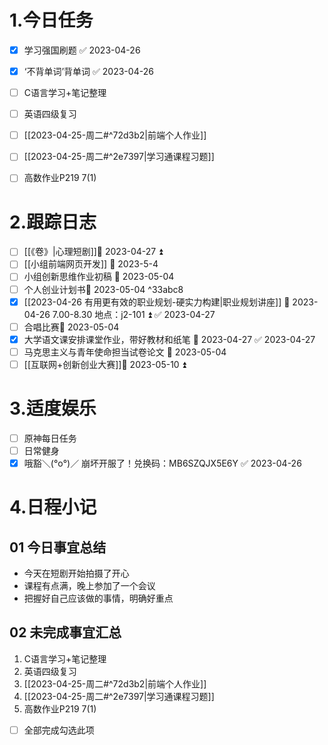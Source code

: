 # 1.今日任务

- [x] 学习强国刷题 ✅ 2023-04-26
- [x] ‘不背单词’背单词 ✅ 2023-04-26
- [ ] C语言学习+笔记整理 
- [ ] 英语四级复习
- [ ] [[2023-04-25-周二#^72d3b2|前端个人作业]]
- [ ] [[2023-04-25-周二#^2e7397|学习通课程习题]]
- [ ] 高数作业P219 7(1)


# 2.跟踪日志

- [ ] [[《卷》|心理短剧]]📅 2023-04-27 ⏫ 
- [ ] [[小组前端网页开发]] 📅 2023-5-4 
- [ ] 小组创新思维作业初稿 📅 2023-05-04
- [ ] 个人创业计划书📅 2023-05-04 ^33abc8
- [x] [[2023-04-26 有用更有效的职业规划-硬实力构建|职业规划讲座]] 📅 2023-04-26 7.00-8.30 地点：j2-101 ⏫ ✅ 2023-04-27
- [ ] 合唱比赛📅 2023-05-04
- [x] 大学语文课安排课堂作业，带好教材和纸笔 📅 2023-04-27 ✅ 2023-04-27
- [ ] 马克思主义与青年使命担当试卷论文 📅 2023-05-04
- [ ] [[互联网+创新创业大赛]]📅 2023-05-10 ⏫ 

# 3.适度娱乐

- [ ] 原神每日任务
- [ ] 日常健身
- [x] 哦豁＼(°o°)／ 崩坏开服了！兑换码：MB6SZQJX5E6Y ✅ 2023-04-26

# 4.日程小记

## 01 今日事宜总结

- 今天在短剧开始拍摄了开心
- 课程有点满，晚上参加了一个会议
- 把握好自己应该做的事情，明确好重点

## 02 未完成事宜汇总

1. C语言学习+笔记整理
2. 英语四级复习
3. [[2023-04-25-周二#^72d3b2|前端个人作业]]
4. [[2023-04-25-周二#^2e7397|学习通课程习题]]
5. 高数作业P219 7(1)

- [ ] 全部完成勾选此项




